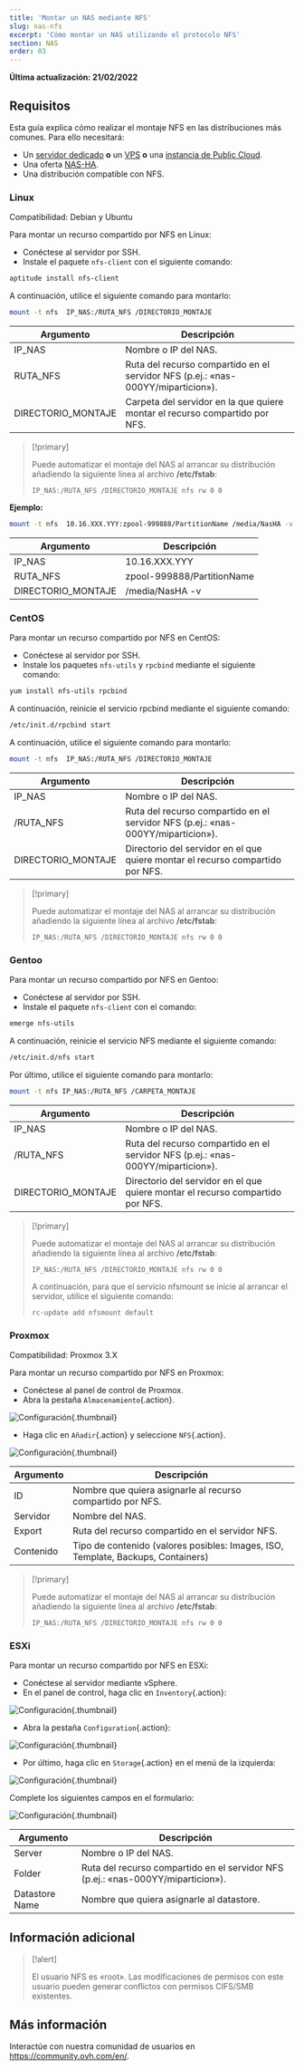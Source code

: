 ```yaml
---
title: 'Montar un NAS mediante NFS'
slug: nas-nfs
excerpt: 'Cómo montar un NAS utilizando el protocolo NFS'
section: NAS
order: 03
---
```


**Última actualización: 21/02/2022**

## Requisitos

Esta guía explica cómo realizar el montaje NFS en las distribuciones más comunes. Para ello necesitará:

- Un [servidor dedicado](https://www.ovhcloud.com/es-es/bare-metal/) **o** un [VPS](https://www.ovhcloud.com/es-es/vps/) **o** una [instancia de Public Cloud](https://www.ovhcloud.com/es-es/public-cloud/).
- Una oferta [NAS-HA](https://www.ovh.es/nas/).
- Una distribución compatible con NFS.


### Linux

Compatibilidad: Debian y Ubuntu

Para montar un recurso compartido por NFS en Linux:

- Conéctese al servidor por SSH.
- Instale el paquete `nfs-client` con el siguiente comando:


```sh
aptitude install nfs-client
```

A continuación, utilice el siguiente comando para montarlo:


```sh
mount -t nfs  IP_NAS:/RUTA_NFS /DIRECTORIO_MONTAJE
```

|Argumento|Descripción|
|---|---|
|IP_NAS|Nombre o IP del NAS.|
|RUTA_NFS|Ruta del recurso compartido en el servidor NFS (p.ej.: «nas-000YY/miparticion»).|
|DIRECTORIO_MONTAJE|Carpeta del servidor en la que quiere montar el recurso compartido por NFS.|


> [!primary]
>
> Puede automatizar el montaje del NAS al arrancar su distribución añadiendo la siguiente línea al archivo **/etc/fstab**:
>
> ```
> IP_NAS:/RUTA_NFS /DIRECTORIO_MONTAJE nfs rw 0 0
> ```
>

**Ejemplo:**

```sh
mount -t nfs  10.16.XXX.YYY:zpool-999888/PartitionName /media/NasHA -v
```

|Argumento|Descripción|
|---|---|
|IP_NAS|10.16.XXX.YYY|
|RUTA_NFS|zpool-999888/PartitionName|
|DIRECTORIO_MONTAJE|/media/NasHA -v|

### CentOS

Para montar un recurso compartido por NFS en CentOS:

- Conéctese al servidor por SSH.
- Instale los paquetes `nfs-utils` y `rpcbind` mediante el siguiente comando:


```sh
yum install nfs-utils rpcbind
```

A continuación, reinicie el servicio rpcbind mediante el siguiente comando:


```sh
/etc/init.d/rpcbind start
```

A continuación, utilice el siguiente comando para montarlo:

```sh
mount -t nfs  IP_NAS:/RUTA_NFS /DIRECTORIO_MONTAJE
```

|Argumento|Descripción|
|---|---|
|IP_NAS|Nombre o IP del NAS.|
|/RUTA_NFS|Ruta del recurso compartido en el servidor NFS (p.ej.: «nas-000YY/miparticion»).|
|DIRECTORIO_MONTAJE|Directorio del servidor en el que quiere montar el recurso compartido por NFS.|


> [!primary]
>
> Puede automatizar el montaje del NAS al arrancar su distribución añadiendo la siguiente línea al archivo **/etc/fstab**:
>
> ```
> IP_NAS:/RUTA_NFS /DIRECTORIO_MONTAJE nfs rw 0 0
> ```
>

### Gentoo

Para montar un recurso compartido por NFS en Gentoo:

- Conéctese al servidor por SSH.
- Instale el paquete `nfs-client` con el comando:


```sh
emerge nfs-utils
```

A continuación, reinicie el servicio NFS mediante el siguiente comando:

```sh
/etc/init.d/nfs start
```

Por último, utilice el siguiente comando para montarlo:


```sh
mount -t nfs IP_NAS:/RUTA_NFS /CARPETA_MONTAJE
```

|Argumento|Descripción|
|---|---|
|IP_NAS|Nombre o IP del NAS.|
|/RUTA_NFS|Ruta del recurso compartido en el servidor NFS (p.ej.: «nas-000YY/miparticion»).|
|DIRECTORIO_MONTAJE|Directorio del servidor en el que quiere montar el recurso compartido por NFS.|


> [!primary]
>
> Puede automatizar el montaje del NAS al arrancar su distribución añadiendo la siguiente línea al archivo **/etc/fstab**:
>
> ```
> IP_NAS:/RUTA_NFS /DIRECTORIO_MONTAJE nfs rw 0 0
> ```
>
> A continuación, para que el servicio nfsmount se inicie al arrancar el servidor, utilice el siguiente comando:
>
> ```
> rc-update add nfsmount default
> ```
>

### Proxmox

Compatibilidad: Proxmox 3.X

Para montar un recurso compartido por NFS en Proxmox:

- Conéctese al panel de control de Proxmox.
- Abra la pestaña `Almacenamiento`{.action}.


![Configuración](images/img_4647.jpg){.thumbnail}

- Haga clic en `Añadir`{.action} y seleccione `NFS`{.action}.


![Configuración](images/img_4648.jpg){.thumbnail}


|Argumento|Descripción|
|---|---|
|ID|Nombre que quiera asignarle al recurso compartido por NFS.|
|Servidor|Nombre del NAS.|
|Export|Ruta del recurso compartido en el servidor NFS.|
|Contenido|Tipo de contenido (valores posibles: Images, ISO, Template, Backups, Containers)|


> [!primary]
>
> Puede automatizar el montaje del NAS al arrancar su distribución añadiendo la siguiente línea al archivo **/etc/fstab**:
>
> ```
> IP_NAS:/RUTA_NFS /DIRECTORIO_MONTAJE nfs rw 0 0
> ```
>

### ESXi

Para montar un recurso compartido por NFS en ESXi:

- Conéctese al servidor mediante vSphere.
- En el panel de control, haga clic en `Inventory`{.action}:


![Configuración](images/esxi_1.jpg){.thumbnail}

- Abra la pestaña `Configuration`{.action}:


![Configuración](images/esxi_2.jpg){.thumbnail}

- Por último, haga clic en `Storage`{.action} en el menú de la izquierda:


![Configuración](images/esxi_3.jpg){.thumbnail}

Complete los siguientes campos en el formulario:


![Configuración](images/esxi_4.jpg){.thumbnail}

|Argumento|Descripción|
|---|---|
|Server|Nombre o IP del NAS.|
|Folder|Ruta del recurso compartido en el servidor NFS (p.ej.: «nas-000YY/miparticion»).|
|Datastore Name|Nombre que quiera asignarle al datastore.|


## Información adicional


> [!alert]
>
> El usuario NFS es «root». Las modificaciones de permisos con este usuario pueden generar conflictos con permisos CIFS/SMB existentes.
>

## Más información

Interactúe con nuestra comunidad de usuarios en <https://community.ovh.com/en/>.
